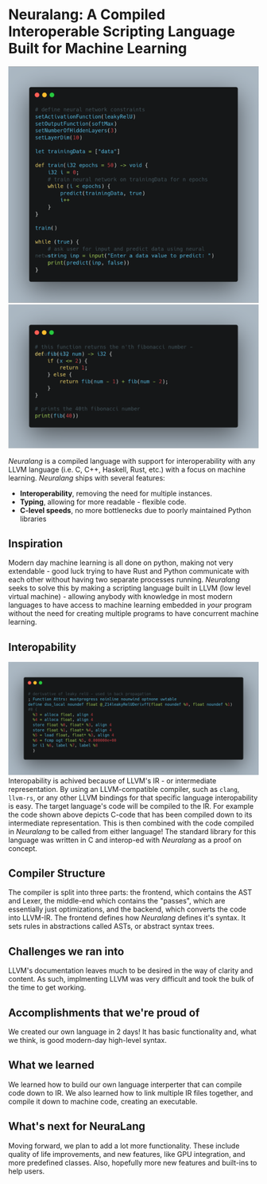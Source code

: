 # Neuralang: A Compiled Interoperable Scripting Language Built for Machine Learning
![demo3](./readme/demo3.png)
![demo1](./readme/demo1.png)

_Neuralang_ is a compiled language with support for interoperability with any LLVM language (i.e. C, C++, Haskell, Rust, etc.) with a focus on machine learning.  _Neuralang_ ships with several features:
* **Interoperability**, removing the need for multiple instances.
* **Typing**, allowing for more readable - flexible code.
* **C-level speeds**, no more bottlenecks due to poorly maintained Python libraries

## Inspiration
Modern day machine learning is all done on python, making not very extendable - good luck trying to have Rust and Python communicate with each other without having two separate processes running.  _Neuralang_ seeks to solve this by making a scripting language built in LLVM (low level virtual machine) - allowing anybody with knowledge in most modern languages to have access to machine learning embedded in _your_ program without the need for creating multiple programs to have concurrent machine learning.

## Interopability
![demo2](./readme/demo2.png)
Interopability is achived because of LLVM's IR - or intermediate representation.  By using an LLVM-compatible compiler, such as `clang`, `llvm-rs`, or any other LLVM bindings for that specific language interopability is easy.  The target language's code will be compiled to the IR.  For example the code shown above depicts C-code that has been compiled down to its intermediate representation.  This is then combined with the code compiled in _Neuralang_ to be called from either language!  The standard library for this language was written in C and interop-ed with _Neuralang_ as a proof on concept.

## Compiler Structure
The compiler is split into three parts: the frontend, which contains the AST and Lexer, the middle-end which contains the "passes", which are essentially just optimizations, and the backend, which converts the code into LLVM-IR.  The frontend defines how _Neuralang_ defines it's syntax.  It sets rules in abstractions called ASTs, or abstract syntax trees.

## Challenges we ran into

LLVM's documentation leaves much to be desired in the way of clarity and content. As such, implmenting LLVM was very difficult and took the bulk of the time to get working.

## Accomplishments that we're proud of

We created our own language in 2 days! It has basic functionality and, what we think, is good modern-day high-level syntax. 

## What we learned

We learned how to build our own language interperter that can compile code down to IR. We also learned how to link multiple IR files together, and compile it down to machine code, creating an executable.

## What's next for NeuraLang

Moving forward, we plan to add a lot more functionality. These include quality of life improvements, and new features, like GPU integration, and more predefined classes. Also, hopefully more new features and built-ins to help users.
